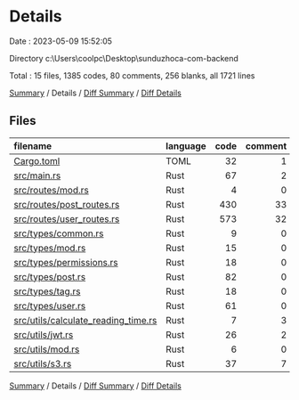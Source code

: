 # Details

Date : 2023-05-09 15:52:05

Directory c:\\Users\\coolpc\\Desktop\\sunduzhoca-com-backend

Total : 15 files,  1385 codes, 80 comments, 256 blanks, all 1721 lines

[Summary](results.md) / Details / [Diff Summary](diff.md) / [Diff Details](diff-details.md)

## Files
| filename | language | code | comment | blank | total |
| :--- | :--- | ---: | ---: | ---: | ---: |
| [Cargo.toml](/Cargo.toml) | TOML | 32 | 1 | 4 | 37 |
| [src/main.rs](/src/main.rs) | Rust | 67 | 2 | 12 | 81 |
| [src/routes/mod.rs](/src/routes/mod.rs) | Rust | 4 | 0 | 1 | 5 |
| [src/routes/post_routes.rs](/src/routes/post_routes.rs) | Rust | 430 | 33 | 97 | 560 |
| [src/routes/user_routes.rs](/src/routes/user_routes.rs) | Rust | 573 | 32 | 97 | 702 |
| [src/types/common.rs](/src/types/common.rs) | Rust | 9 | 0 | 1 | 10 |
| [src/types/mod.rs](/src/types/mod.rs) | Rust | 15 | 0 | 5 | 20 |
| [src/types/permissions.rs](/src/types/permissions.rs) | Rust | 18 | 0 | 1 | 19 |
| [src/types/post.rs](/src/types/post.rs) | Rust | 82 | 0 | 9 | 91 |
| [src/types/tag.rs](/src/types/tag.rs) | Rust | 18 | 0 | 4 | 22 |
| [src/types/user.rs](/src/types/user.rs) | Rust | 61 | 0 | 5 | 66 |
| [src/utils/calculate_reading_time.rs](/src/utils/calculate_reading_time.rs) | Rust | 7 | 3 | 5 | 15 |
| [src/utils/jwt.rs](/src/utils/jwt.rs) | Rust | 26 | 2 | 7 | 35 |
| [src/utils/mod.rs](/src/utils/mod.rs) | Rust | 6 | 0 | 1 | 7 |
| [src/utils/s3.rs](/src/utils/s3.rs) | Rust | 37 | 7 | 7 | 51 |

[Summary](results.md) / Details / [Diff Summary](diff.md) / [Diff Details](diff-details.md)